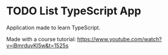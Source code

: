 # TODO List TypeScript App

Application made to learn TypeScript.

Made with a course tutorial: https://www.youtube.com/watch?v=jBmrduvKl5w&t=1525s
